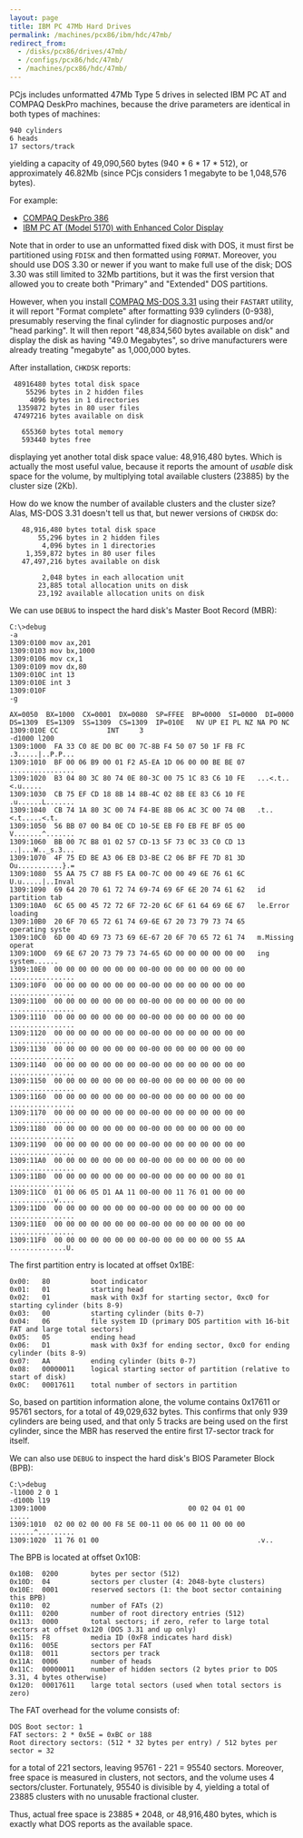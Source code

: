 ```yaml
---
layout: page
title: IBM PC 47Mb Hard Drives
permalink: /machines/pcx86/ibm/hdc/47mb/
redirect_from:
  - /disks/pcx86/drives/47mb/
  - /configs/pcx86/hdc/47mb/
  - /machines/pcx86/hdc/47mb/
---
```


PCjs includes unformatted 47Mb Type 5 drives in selected IBM PC AT and COMPAQ DeskPro machines,
because the drive parameters are identical in both types of machines:

    940 cylinders
    6 heads
    17 sectors/track

yielding a capacity of 49,090,560 bytes (940 * 6 * 17 * 512), or approximately 46.82Mb (since PCjs considers 1 megabyte
to be 1,048,576 bytes).

For example:

  - [COMPAQ DeskPro 386](/machines/pcx86/compaq/deskpro386/ega/2048kb/machine.xml)
  - [IBM PC AT (Model 5170) with Enhanced Color Display](/machines/pcx86/ibm/5170/ega/640kb/rev1/enhanced/machine.xml)

Note that in order to use an unformatted fixed disk with DOS, it must first be partitioned using `FDISK`
and then formatted using `FORMAT`.  Moreover, you should use DOS 3.30 or newer if you want to make full use
of the disk; DOS 3.30 was still limited to 32Mb partitions, but it was the first version that allowed you
to create both "Primary" and "Extended" DOS partitions.

However, when you install [COMPAQ MS-DOS 3.31](/software/pcx86/sys/dos/compaq/3.31/) using their `FASTART` utility,
it will report "Format complete" after formatting 939 cylinders (0-938), presumably reserving the final cylinder
for diagnostic purposes and/or "head parking".  It will then report "48,834,560 bytes available on disk" and
display the disk as having "49.0 Megabytes", so drive manufacturers were already treating "megabyte" as 1,000,000
bytes.

After installation, `CHKDSK` reports:

     48916480 bytes total disk space
        55296 bytes in 2 hidden files
         4096 bytes in 1 directories
      1359872 bytes in 80 user files
     47497216 bytes available on disk
    
       655360 bytes total memory
       593440 bytes free

displaying yet another total disk space value: 48,916,480 bytes.  Which is actually the most useful value,
because it reports the amount of *usable* disk space for the volume, by multiplying total available clusters (23885)
by the cluster size (2Kb).

How do we know the number of available clusters and the cluster size?  Alas, MS-DOS 3.31 doesn't tell us that,
but newer versions of `CHKDSK` do:

	   48,916,480 bytes total disk space
	       55,296 bytes in 2 hidden files
	        4,096 bytes in 1 directories
	    1,359,872 bytes in 80 user files
	   47,497,216 bytes available on disk

	        2,048 bytes in each allocation unit
	       23,885 total allocation units on disk
	       23,192 available allocation units on disk

We can use `DEBUG` to inspect the hard disk's Master Boot Record (MBR):

	C:\>debug
	-a
	1309:0100 mov ax,201
	1309:0103 mov bx,1000
	1309:0106 mov cx,1
	1309:0109 mov dx,80
	1309:010C int 13
	1309:010E int 3
	1309:010F 
	-g

	AX=0050  BX=1000  CX=0001  DX=0080  SP=FFEE  BP=0000  SI=0000  DI=0000  
	DS=1309  ES=1309  SS=1309  CS=1309  IP=010E   NV UP EI PL NZ NA PO NC 
	1309:010E CC            INT     3                                  
	-d1000 l200
	1309:1000  FA 33 C0 8E D0 BC 00 7C-8B F4 50 07 50 1F FB FC   .3.....|..P.P...
	1309:1010  BF 00 06 B9 00 01 F2 A5-EA 1D 06 00 00 BE BE 07   ................
	1309:1020  B3 04 80 3C 80 74 0E 80-3C 00 75 1C 83 C6 10 FE   ...<.t..<.u.....
	1309:1030  CB 75 EF CD 18 8B 14 8B-4C 02 8B EE 83 C6 10 FE   .u......L.......
	1309:1040  CB 74 1A 80 3C 00 74 F4-BE 8B 06 AC 3C 00 74 0B   .t..<.t.....<.t.
	1309:1050  56 BB 07 00 B4 0E CD 10-5E EB F0 EB FE BF 05 00   V.......^.......
	1309:1060  BB 00 7C B8 01 02 57 CD-13 5F 73 0C 33 C0 CD 13   ..|...W.._s.3...
	1309:1070  4F 75 ED BE A3 06 EB D3-BE C2 06 BF FE 7D 81 3D   Ou...........}.=
	1309:1080  55 AA 75 C7 8B F5 EA 00-7C 00 00 49 6E 76 61 6C   U.u.....|..Inval
	1309:1090  69 64 20 70 61 72 74 69-74 69 6F 6E 20 74 61 62   id partition tab
	1309:10A0  6C 65 00 45 72 72 6F 72-20 6C 6F 61 64 69 6E 67   le.Error loading
	1309:10B0  20 6F 70 65 72 61 74 69-6E 67 20 73 79 73 74 65    operating syste
	1309:10C0  6D 00 4D 69 73 73 69 6E-67 20 6F 70 65 72 61 74   m.Missing operat
	1309:10D0  69 6E 67 20 73 79 73 74-65 6D 00 00 00 00 00 00   ing system......
	1309:10E0  00 00 00 00 00 00 00 00-00 00 00 00 00 00 00 00   ................
	1309:10F0  00 00 00 00 00 00 00 00-00 00 00 00 00 00 00 00   ................
	1309:1100  00 00 00 00 00 00 00 00-00 00 00 00 00 00 00 00   ................
	1309:1110  00 00 00 00 00 00 00 00-00 00 00 00 00 00 00 00   ................
	1309:1120  00 00 00 00 00 00 00 00-00 00 00 00 00 00 00 00   ................
	1309:1130  00 00 00 00 00 00 00 00-00 00 00 00 00 00 00 00   ................
	1309:1140  00 00 00 00 00 00 00 00-00 00 00 00 00 00 00 00   ................
	1309:1150  00 00 00 00 00 00 00 00-00 00 00 00 00 00 00 00   ................
	1309:1160  00 00 00 00 00 00 00 00-00 00 00 00 00 00 00 00   ................
	1309:1170  00 00 00 00 00 00 00 00-00 00 00 00 00 00 00 00   ................
	1309:1180  00 00 00 00 00 00 00 00-00 00 00 00 00 00 00 00   ................
	1309:1190  00 00 00 00 00 00 00 00-00 00 00 00 00 00 00 00   ................
	1309:11A0  00 00 00 00 00 00 00 00-00 00 00 00 00 00 00 00   ................
	1309:11B0  00 00 00 00 00 00 00 00-00 00 00 00 00 00 80 01   ................
	1309:11C0  01 00 06 05 D1 AA 11 00-00 00 11 76 01 00 00 00   ...........v....
	1309:11D0  00 00 00 00 00 00 00 00-00 00 00 00 00 00 00 00   ................
	1309:11E0  00 00 00 00 00 00 00 00-00 00 00 00 00 00 00 00   ................
	1309:11F0  00 00 00 00 00 00 00 00-00 00 00 00 00 00 55 AA   ..............U.

The first partition entry is located at offset 0x1BE:

    0x00:   80          boot indicator
    0x01:   01          starting head
    0x02:   01          mask with 0x3f for starting sector, 0xc0 for starting cylinder (bits 8-9)
    0x03:   00          starting cylinder (bits 0-7)
    0x04:   06          file system ID (primary DOS partition with 16-bit FAT and large total sectors)
    0x05:   05          ending head
    0x06:   D1          mask with 0x3f for ending sector, 0xc0 for ending cylinder (bits 8-9)
    0x07:   AA          ending cylinder (bits 0-7)
    0x08:   00000011    logical starting sector of partition (relative to start of disk)
    0x0C:   00017611    total number of sectors in partition     

So, based on partition information alone, the volume contains 0x17611 or 95761 sectors, for a total of 49,029,632
bytes.  This confirms that only 939 cylinders are being used, and that only 5 tracks are being used on the first cylinder,
since the MBR has reserved the entire first 17-sector track for itself.

We can also use `DEBUG` to inspect the hard disk's BIOS Parameter Block (BPB):

    C:\>debug
	-l1000 2 0 1
	-d100b l19
	1309:1000                                   00 02 04 01 00              .....
	1309:1010  02 00 02 00 00 F8 5E 00-11 00 06 00 11 00 00 00   ......^.........
	1309:1020  11 76 01 00                                       .v..

The BPB is located at offset 0x10B:

    0x10B:  0200        bytes per sector (512)
    0x10D:  04          sectors per cluster (4: 2048-byte clusters)
    0x10E:  0001        reserved sectors (1: the boot sector containing this BPB)  
    0x110:  02          number of FATs (2)
    0x111:  0200        number of root directory entries (512)
    0x113:  0000        total sectors; if zero, refer to large total sectors at offset 0x120 (DOS 3.31 and up only)
    0x115:  F8          media ID (0xF8 indicates hard disk)
    0x116:  005E        sectors per FAT
    0x118:  0011        sectors per track
    0x11A:  0006        number of heads
    0x11C:  00000011    number of hidden sectors (2 bytes prior to DOS 3.31, 4 bytes otherwise)
    0x120:  00017611    large total sectors (used when total sectors is zero)

The FAT overhead for the volume consists of:

    DOS Boot sector: 1
    FAT sectors: 2 * 0x5E = 0xBC or 188 
    Root directory sectors: (512 * 32 bytes per entry) / 512 bytes per sector = 32

for a total of 221 sectors, leaving 95761 - 221 = 95540 sectors.  Moreover, free space is measured in clusters,
not sectors, and the volume uses 4 sectors/cluster.  Fortunately, 95540 is divisible by 4, yielding a total of 23885
clusters with no unusable fractional cluster.
 
Thus, actual free space is 23885 * 2048, or 48,916,480 bytes, which is exactly what DOS reports as the available
space.
